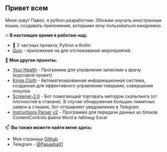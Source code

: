 ## Привет всем

Меня зовут Павел, я python разработчик. Обожаю изучать иностранные языки, создавать приложения, которыми хочу пользоваться ежедневно.

🔥 **В настоящее время я работаю над:**
 - 👀 2 частных проекта, Python и Kotlin
 - [Quix](https://github.com/Papasha01/Quix/) - приложение на для отслеживания мероприятий.

🧐 **Мои другие проекты:**
 - [Your Health](https://github.com/Papasha01/YHealthy) - Программа для управления записями к врачу (курсовой проект)
 - [Kings Cloth](https://github.com/Papasha01/KingsCloth) - Автоматизированная информационная система, созданная для эффективного управления товарами, совершения покупок
 - [Screener-2.0](https://github.com/Papasha01/Screener-2.0) - Бот помогающий торговать методом скальпинга (от плотностей в стакане). В случае обнаружения больших лимитных заявок в стакане, бот отправляет уведомление в Telegram
 - [Instructions Parser v2](https://github.com/Papasha01/Instructions-Parser) - Программа для передачи данных из блоков ContentControls файла Word в таблицу Excel 


📫 **Вы также можете найти меня здесь:**
 - Моя страница [Github](https://github.com/Papasha01)
 - Telegram - [@Papasha01](https://t.me/Papasha01)
